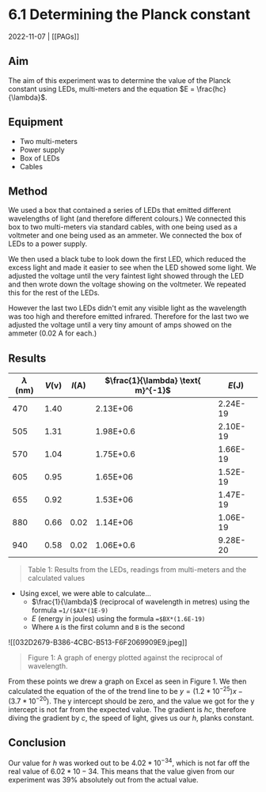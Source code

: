 # 6.1 Determining the Planck constant
2022-11-07 | [[PAGs]]

## Aim
The aim of this experiment was to determine the value of the Planck constant using LEDs, multi-meters and the equation $E = \frac{hc}{\lambda}$.

## Equipment
- Two multi-meters
- Power supply
- Box of LEDs
- Cables

## Method
We used a box that contained a series of LEDs that emitted different wavelengths of light (and therefore different colours.) We connected this box to two multi-meters via standard cables, with one being used as a voltmeter and one being used as an ammeter. We connected the box of LEDs to a power supply.

We then used a black tube to look down the first LED, which reduced the excess light and made it easier to see when the LED showed some light. We adjusted the voltage until the very faintest light showed through the LED and then wrote down the voltage showing on the voltmeter. We repeated this for the rest of the LEDs.

However the last two LEDs didn't emit any visible light as the wavelength was too high and therefore emitted infrared. Therefore for the last two we adjusted the voltage until a very tiny amount of amps showed on the ammeter ($0.02 \text{ A}$ for each.)

## Results
| $\lambda \text{ (nm)}$ | $V \text{(v)}$ | $I \text{(A)}$ | $\frac{1}{\lambda} \text{ m}^{-1}$ | $E \text{(J)}$ |
| ---------------------- | -------------- | -------------- | ---------------------------------- | -------------- |
| 470                    | 1.40           |                | 2.13E+06                           | 2.24E-19       |
| 505                    | 1.31           |                | 1.98E+0.6                          | 2.10E-19       |
| 570                    | 1.04           |                | 1.75E+0.6                          | 1.66E-19       |
| 605                    | 0.95           |                | 1.65E+06                           | 1.52E-19       |
| 655                    | 0.92           |                | 1.53E+06                           | 1.47E-19       |
| 880                    | 0.66           | 0.02           | 1.14E+06                           | 1.06E-19       |
| 940                    | 0.58           | 0.02           | 1.06E+0.6                          | 9.28E-20       |
> Table 1: Results from the LEDs, readings from multi-meters and the calculated values

- Using excel, we were able to calculate...
	-  $\frac{1}{\lambda}$ (reciprocal of wavelength in metres) using the formula `=1/($AX*(1E-9)`
	- $E$ (energy in joules) using the formula `=$BX*(1.6E-19)`
	- Where `A` is the first column and `B` is the second

![[032D2679-B386-4CBC-B513-F6F2069909E9.jpeg]]
> Figure 1: A graph of energy plotted against the reciprocal of wavelength.

From these points we drew a graph on Excel as seen in Figure 1. We then calculated the equation of the of the trend line to be $y = (1.2*10^{-25})x - (3.7*10^{-20})$. The y intercept should be zero, and the value we got for the y intercept is not far from the expected value. The gradient is $hc$, therefore diving the gradient by $c$, the speed of light, gives us our $h$, planks constant.

## Conclusion
Our value for $h$ was worked out to be $4.02*10^{-34}$, which is not far off the real value of $6.02*10-34$. This means that the value given from our experiment was $39\%$ absolutely out from the actual value.
